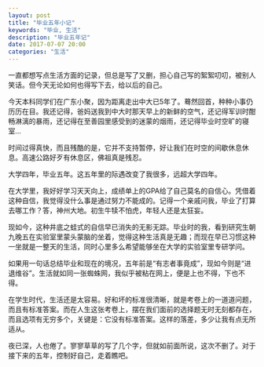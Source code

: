 ```yaml
---
layout: post
title: "毕业五年小记"
keywords: "毕业, 生活"
description: "毕业五年记"
date: 2017-07-07 20:00
categories: "生活"
---
```


一直都想写点生活方面的记录，但总是写了又删，担心自己写的絮絮叨叨，被别人笑话。但今天无论如何也得写下去，给以后的自己。

今天本科同学们在广东小聚，因为距离走出中大已5年了。蓦然回首，种种小事仍历历在目。我还记得，爸妈送我到中大时那天早上的新鲜的空气，还记得军训时酣畅淋漓的暴雨，还记得在至善园里感受到的迷蒙的烟雨，还记得毕业时空旷的寝室...

时间过得真快，而且残酷的是，它并不支持暂停，好让我们在时空的间歇休息休息。高速公路好歹有休息区，佛祖真是残忍。

大学四年，毕业五年。这五年里的际遇改变了我很多，远超大学四年。

在大学里，我好好学习天天向上，成绩单上的GPA给了自己莫名的自信心。凭借着这种自信，我觉得没什么事是通过努力不能成的。记得一个亲戚问我，毕业了打算去哪工作？答，神州大地。初生牛犊不怕虎，年轻人还是太狂妄。

现如今，这种井底之蛙式的自信早已消失的无影无踪。毕业时的我，看到研究生朝九晚五在实验室里蒙头蒙脑的坐着，觉得这种生活真是无趣；而现在早已习惯这种一坐就是一整天的生活，同时心里多么希望能够坐在大学的实验室里专研学问。

如果用一句话总结毕业和现在的境况，五年前是“有志者事竟成”，现如今则是“进退维谷”。生活就如同一张蜘蛛网，我似乎被粘在网上，便是上也不得，下也不得。

在学生时代，生活还是太容易。好和坏的标准很清晰，就是考卷上的一道道问题，而且有标准答案。而在人生这张考卷上，摆在我们面前的选择题无时无刻都存在，而且选项有无穷多个，关键是：它没有标准答案。这样的落差，多少让我有点无所适从。

夜已深，人也倦了。寥寥草草的写了几个字，但就如前面所说，这次不删了。对于接下来的五年，控制好自己，走着瞧吧。
